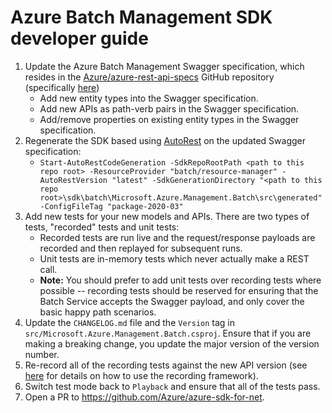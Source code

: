 # Azure Batch Management SDK developer guide

1. Update the Azure Batch Management Swagger specification, which resides in the [Azure/azure-rest-api-specs](https://github.com/Azure/azure-rest-api-specs) GitHub repository (specifically [here](https://github.com/Azure/azure-rest-api-specs/tree/master/specification/batch/resource-manager))
    * Add new entity types into the Swagger specification.
    * Add new APIs as path-verb pairs in the Swagger specification.
    * Add/remove properties on existing entity types in the Swagger specification.
2. Regenerate the SDK based using [AutoRest](https://github.com/Azure/autorest) on the updated Swagger specification:
    * `Start-AutoRestCodeGeneration -SdkRepoRootPath <path to this repo root> -ResourceProvider "batch/resource-manager" -AutoRestVersion "latest" -SdkGenerationDirectory "<path to this repo root>\sdk\batch\Microsoft.Azure.Management.Batch\src\generated" -ConfigFileTag "package-2020-03"`
3. Add new tests for your new models and APIs. There are two types of tests, "recorded" tests and unit tests:
    * Recorded tests are run live and the request/response payloads are recorded and then replayed for subsequent runs.
    * Unit tests are in-memory tests which never actually make a REST call.
    * **Note:** You should prefer to add unit tests over recording tests where possible -- recording tests should be reserved for ensuring that the Batch Service accepts the Swagger payload, and only cover the basic happy path scenarios.
4. Update the `CHANGELOG.md` file and the `Version` tag in `src/Microsoft.Azure.Management.Batch.csproj`. Ensure that if you are making a breaking change, you update the major version of the version number.
5. Re-record all of the recording tests against the new API version (see [here](https://github.com/Azure/azure-sdk-for-net/blob/master/doc/dev/Using-Azure-TestFramework.md) for details on how to use the recording framework).
6. Switch test mode back to `Playback` and ensure that all of the tests pass.
7. Open a PR to https://github.com/Azure/azure-sdk-for-net.